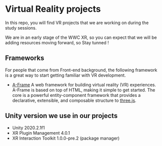 # Virtual Reality projects

In this repo, you will find VR projects that we are working on during the study sessions. 

We are in an early stage of the WWC XR, so you can expect that we will be adding resources moving forward, so Stay tunned !


## Frameworks

For people that come from Front-end background, the following framework is a great way to start getting familiar with VR development.

* [A-Frame](https://aframe.io/)
A web framework for building virtual reality (VR) experiences. A-Frame is based on top of HTML, making it simple to get started. The core is a powerful entity-component framework that provides a declarative, extensible, and composable structure to [three.js](https://threejs.org/).



## Unity version we use in our projects
+ Unity 2020.2.1f1   
+ XR Plugin Management 4.0.1
+ XR Interaction Toolkit 1.0.0-pre.2 (package manager)
